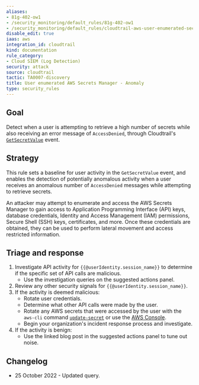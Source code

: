 ```yaml
---
aliases:
- 81g-402-ow1
- /security_monitoring/default_rules/81g-402-ow1
- /security_monitoring/default_rules/cloudtrail-aws-user-enumerated-secrets-anomaly-detection
disable_edit: true
iaas: aws
integration_id: cloudtrail
kind: documentation
rule_category:
- Cloud SIEM (Log Detection)
security: attack
source: cloudtrail
tactic: TA0007-discovery
title: User enumerated AWS Secrets Manager - Anomaly
type: security_rules
---
```


## Goal
Detect when a user is attempting to retrieve a high number of secrets while also receiving an error message of `AccessDenied`, through Cloudtrail's [`GetSecretValue`][1] event.

## Strategy
This rule sets a baseline for user activity in the `GetSecretValue` event, and enables the detection of potentially anomalous activity when a user receives an anomalous number of `AccessDenied` messages while attempting to retrieve secrets.

An attacker may attempt to enumerate and access the AWS Secrets Manager to gain access to Application Programming Interface (API) keys, database credentials, Identity and Access Management (IAM) permissions, Secure Shell (SSH) keys, certificates, and more. Once these credentials are obtained, they can be used to perform lateral movement and access restricted information.

## Triage and response
1. Investigate API activity for `{{@userIdentity.session_name}}` to determine if the specific set of API calls are malicious.
    * Use the investigation queries on the suggested actions panel.
2. Review any other security signals for `{{@userIdentity.session_name}}`.
3. If the activity is deemed malicious:
    * Rotate user credentials.
    * Determine what other API calls were made by the user.
    * Rotate any AWS secrets that were accessed by the user with the `aws-cli` command [`update-secret`][2] or use the [AWS Console][3].
    * Begin your organization's incident response process and investigate.
4. If the activity is benign:
    * Use the linked blog post in the suggested actions panel to tune out noise.

## Changelog
* 25 October 2022 - Updated query.

[1]: https://docs.aws.amazon.com/secretsmanager/latest/apireference/API_GetSecretValue.html
[2]: https://docs.aws.amazon.com/cli/latest/reference/secretsmanager/update-secret.html
[3]: https://docs.aws.amazon.com/secretsmanager/latest/userguide/manage_update-secret.html
